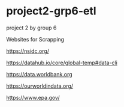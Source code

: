 # project2-grp6-etl
project 2 by group 6


Websites for Scrapping

https://nsidc.org/

https://datahub.io/core/global-temp#data-cli

https://data.worldbank.org

https://ourworldindata.org/

https://www.epa.gov/
